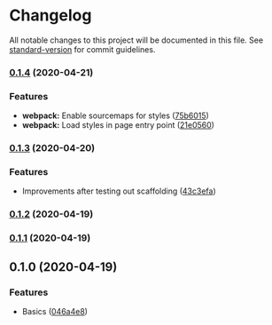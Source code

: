 # Changelog

All notable changes to this project will be documented in this file. See [standard-version](https://github.com/conventional-changelog/standard-version) for commit guidelines.

### [0.1.4](https://github.com/oftherivier/ui-tools/compare/v0.1.3...v0.1.4) (2020-04-21)


### Features

* **webpack:** Enable sourcemaps for styles ([75b6015](https://github.com/oftherivier/ui-tools/commit/75b6015f419a22988571e516f6a1d6900bc0ed36))
* **webpack:** Load styles in page entry point ([21e0560](https://github.com/oftherivier/ui-tools/commit/21e05608a35863ec21c1bb4ccd116c93c7ad59da))

### [0.1.3](https://github.com/oftherivier/ui-tools/compare/v0.1.2...v0.1.3) (2020-04-20)


### Features

* Improvements after testing out scaffolding ([43c3efa](https://github.com/oftherivier/ui-tools/commit/43c3efaee62d577e4104d684aabaaccd3558d71e))

### [0.1.2](https://github.com/oftherivier/ui-tools/compare/v0.1.1...v0.1.2) (2020-04-19)

### [0.1.1](https://github.com/oftherivier/ui-tools/compare/v0.1.0...v0.1.1) (2020-04-19)

## 0.1.0 (2020-04-19)


### Features

* Basics ([046a4e8](https://github.com/oftherivier/ui-tools/commit/046a4e846615e831d62fd02c695224a2a05c4ef6))
